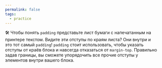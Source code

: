 ```yaml
---
permalink: false
tags:
  - practice
---
```



🛠 Чтобы понять `padding` представьте лист бумаги с напечатанным на принтере текстом. Видите эти отступы по краям листа? Они внутри и это тот самый `padding`! `padding` стоит использовать, чтобы указать отступы от краёв блока и навсегда отказаться от `margin-top`. Правильно задав границы, вы сможете упорядочить все прочие отступы у элементов внутри вашего блока.
